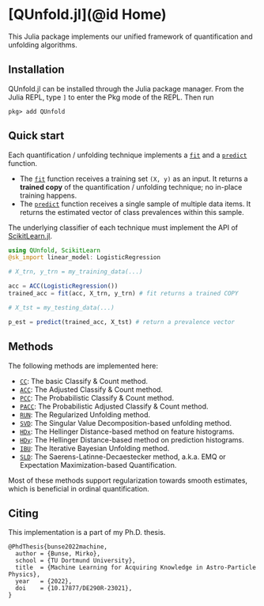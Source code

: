 # [QUnfold.jl](@id Home)

This Julia package implements our unified framework of quantification and unfolding algorithms.


## Installation

QUnfold.jl can be installed through the Julia package manager. From the Julia REPL, type `]` to enter the Pkg mode of the REPL. Then run

```
pkg> add QUnfold
```


## Quick start

Each quantification / unfolding technique implements a [`fit`](@ref) and a [`predict`](@ref) function.

- The [`fit`](@ref) function receives a training set `(X, y)` as an input. It returns a **trained copy** of the quantification / unfolding technique; no in-place training happens.
- The [`predict`](@ref) function receives a single sample of multiple data items. It returns the estimated vector of class prevalences within this sample.

The underlying classifier of each technique must implement the API of [ScikitLearn.jl](https://github.com/cstjean/ScikitLearn.jl/).

```julia
using QUnfold, ScikitLearn
@sk_import linear_model: LogisticRegression

# X_trn, y_trn = my_training_data(...)

acc = ACC(LogisticRegression())
trained_acc = fit(acc, X_trn, y_trn) # fit returns a trained COPY

# X_tst = my_testing_data(...)

p_est = predict(trained_acc, X_tst) # return a prevalence vector
```


## Methods

The following methods are implemented here:

- [`CC`](@ref): The basic Classify & Count method.
- [`ACC`](@ref): The Adjusted Classify & Count method.
- [`PCC`](@ref): The Probabilistic Classify & Count method.
- [`PACC`](@ref): The Probabilistic Adjusted Classify & Count method.
- [`RUN`](@ref): The Regularized Unfolding method.
- [`SVD`](@ref): The Singular Value Decomposition-based unfolding method.
- [`HDx`](@ref): The Hellinger Distance-based method on feature histograms.
- [`HDy`](@ref): The Hellinger Distance-based method on prediction histograms.
- [`IBU`](@ref): The Iterative Bayesian Unfolding method.
- [`SLD`](@ref): The Saerens-Latinne-Decaestecker method, a.k.a. EMQ or Expectation Maximization-based Quantification.

Most of these methods support regularization towards smooth estimates, which is beneficial in ordinal quantification.


## Citing

This implementation is a part of my Ph.D. thesis.

```
@PhdThesis{bunse2022machine,
  author = {Bunse, Mirko},
  school = {TU Dortmund University},
  title  = {Machine Learning for Acquiring Knowledge in Astro-Particle Physics},
  year   = {2022},
  doi    = {10.17877/DE290R-23021},
}
```
